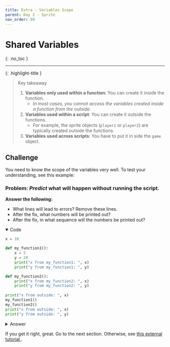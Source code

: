 ```yaml
---
title: Extra - Variables Scope
parent: Day 2 - Sprite
nav_order: 99
---
```


# Shared Variables
{: .no_toc }

---


{: .highlight-title }
> Key takeaway
> 1. **Variables only used within a function**: You can create it inside the function. 
>     - *In most cases, you cannot access the variables created inside a function from the outside.* 
> 2. **Variables used within a script**: You can create it outside the functions. 
>     - For example, the sprite objects (`player1` or `player2`) are typically created outside the functions.  
> 3. **Variables used across scripts**: You have to put it in side the `game` object. 


## Challenge
You need to know the scope of the variables very well. To test your understanding, see this example:

### Problem: *Predict* what will happen without running the script.

**Answer the following:**
- What lines will lead to errors? Remove these lines.  
- After the fix, what numbers will be printed out? 
- After the fix, in what sequence will the numbers be printed out? 

<details open markdown="block">
  <summary>
    Code
  </summary>

```python 
x = 10

def my_function1():
    x = 5
    y = 20
    print("x from my_function1: ", x)
    print("y from my_function1: ", y)

def my_function2():
    print("x from my_function2: ", x)
    print("y from my_function2: ", y) 
    
print("x from outside: ", x)
my_function1()
my_function2()
print("x from outside: ", x)
print("y from outside: ", y)
```
</details>

<details markdown="block">
  <summary>
    Answer
  </summary>

<details open markdown="block">
  <summary>
    The lines causing errors
  </summary>

```python 
print("y from my_function2: ", y) 
# and 
print("y from outside: ", y)
```
</details>
<details open markdown="block">
  <summary>
    Expected Output
  </summary>


```
x from outside: 10
x from my_function1: 5
y from my_function1: 20
x from my_function2: 10
x from outside: 10
```
</details>
</details>

If you get it right, great. Go to the next section. Otherwise, 
 see <a href="https://www.w3schools.com/python/python_scope.asp" target="_blank">this external tutorial </a>. 

